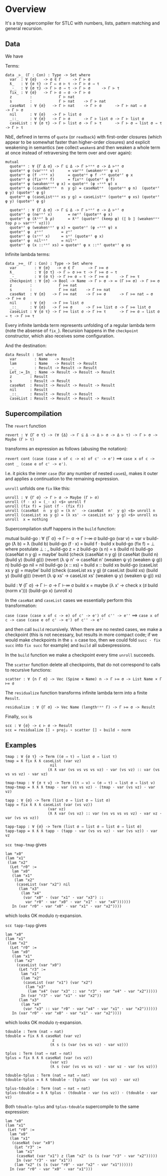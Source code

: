 # Overview

It's a toy supercompiler for STLC with numbers, lists, pattern matching and general recursion.

## Data

We have

Terms:

```
data _⊢_ (Γ : Con) : Type -> Set where
  var  : ∀ {σ}   -> σ ∈ Γ     -> Γ ⊢ σ
  ƛ_   : ∀ {σ τ} -> Γ ▻ σ ⊢ τ -> Γ ⊢ σ ⇒ τ
  _·_  : ∀ {σ τ} -> Γ ⊢ σ ⇒ τ -> Γ ⊢ σ     -> Γ ⊢ τ
  fix_ : ∀ {σ}   -> Γ ⊢ σ ⇒ σ -> Γ ⊢ σ
  z        :            Γ ⊢ nat
  s        :            Γ ⊢ nat    -> Γ ⊢ nat
  caseNat  : ∀ {σ}   -> Γ ⊢ nat    -> Γ ⊢ σ      -> Γ ⊢ nat ⇒ σ        -> Γ ⊢ σ
  nil      : ∀ {σ}   -> Γ ⊢ list σ
  _::_     : ∀ {σ}   -> Γ ⊢ σ      -> Γ ⊢ list σ -> Γ ⊢ list σ
  caseList : ∀ {σ τ} -> Γ ⊢ list σ -> Γ ⊢ τ      -> Γ ⊢ σ ⇒ list σ ⇒ τ -> Γ ⊢ τ
```

NbE, defined in terms of `quote` (or `readback`) with first-order closures (which appear to be somewhat faster than higher-order closures) and explicit weakening in semantics (we collect `weaken`s and then weaken a whole term at once instead of retraversing the term over and over again):

```
mutual
  quoteⁿᵉ : ∀ {Γ Δ σ} -> Γ ⊆ Δ -> Γ ⊢ˢⁿᵉ σ -> Δ ⊢ⁿᵉ σ
  quoteⁿᵉ φ (varˢⁿᵉ v)      = varⁿᵉ (weakenᵛᵃʳ φ v)
  quoteⁿᵉ φ (f ·ˢⁿᵉ x)      = quoteⁿᵉ φ f ·ⁿᵉ quoteⁿᶠ φ x
  quoteⁿᵉ φ (fixˢⁿᵉ f)      = fixⁿᵉ (quoteⁿᶠ φ f)
  quoteⁿᵉ φ (weakenˢⁿᵉ ψ x) = quoteⁿᵉ (φ ∘ˢᵘᵇ ψ) x
  quoteⁿᵉ φ (caseNatˢⁿᵉ  n  y g) = caseNatⁿᵉ  (quoteⁿᵉ φ n)  (quoteⁿᶠ φ y) (quoteⁿᶠ φ g)
  quoteⁿᵉ φ (caseListˢⁿᵉ xs y g) = caseListⁿᵉ (quoteⁿᵉ φ xs) (quoteⁿᶠ φ y) (quoteⁿᶠ φ g)

  quoteⁿᶠ : ∀ {Γ Δ σ} -> Γ ⊆ Δ -> Γ ⊢ˢⁿᶠ σ -> Δ ⊢ⁿᶠ σ
  quoteⁿᶠ φ (neˢⁿᶠ x)       = neⁿᶠ (quoteⁿᵉ φ x)
  quoteⁿᶠ φ (ƛˢⁿᶠ b ρ)      = ƛⁿᶠ (quoteⁿᶠ (keep φ) (⟦ b ⟧ (weakenᵉⁿᵛ top ρ ▷ varˢⁿᶠ vz)))
  quoteⁿᶠ φ (weakenˢⁿᶠ ψ x) = quoteⁿᶠ (φ ∘ˢᵘᵇ ψ) x
  quoteⁿᶠ φ  zˢⁿᶠ        = zⁿᶠ
  quoteⁿᶠ φ (sˢⁿᶠ x)     = sⁿᶠ (quoteⁿᶠ φ x)
  quoteⁿᶠ φ  nilˢⁿᶠ      = nilⁿᶠ
  quoteⁿᶠ φ (x ::ˢⁿᶠ xs) = quoteⁿᶠ φ x ::ⁿᶠ quoteⁿᶠ φ xs
```

Infinite lambda terms:

```
data _⊢∞_ (Γ : Con) : Type -> Set where
  var        : ∀ {σ}   -> σ ∈ Γ      -> Γ ⊢∞ σ
  ƛ_         : ∀ {σ τ} -> Γ ▻ σ ⊢∞ τ -> Γ ⊢∞ σ ⇒ τ
  _·_        : ∀ {σ τ} -> Γ ⊢∞ σ ⇒ τ -> Γ ⊢∞ σ     -> Γ ⊢∞ τ
  checkpoint : ∀ {σ} -> Bool -> Name -> Γ ⊢ σ -> ∞ (Γ ⊢∞ σ) -> Γ ⊢∞ σ
  z        :            Γ ⊢∞ nat
  s        :            Γ ⊢∞ nat    -> Γ ⊢∞ nat
  caseNat  : ∀ {σ}   -> Γ ⊢∞ nat    -> Γ ⊢∞ σ      -> Γ ⊢∞ nat ⇒ σ        -> Γ ⊢∞ σ
  nil      : ∀ {σ}   -> Γ ⊢∞ list σ
  _::_     : ∀ {σ}   -> Γ ⊢∞ σ      -> Γ ⊢∞ list σ -> Γ ⊢∞ list σ
  caseList : ∀ {σ τ} -> Γ ⊢∞ list σ -> Γ ⊢∞ τ      -> Γ ⊢∞ σ ⇒ list σ ⇒ τ -> Γ ⊢∞ τ
```

Every infinite lambda term represents unfolding of a regular lambda term (note the absense of `fix_`). Recursion happens in the `checkpoint` constructor, which also receives some configuration.

And the destination:

```
data Result : Set where
  var        : Name   -> Result
  lam        : Name   -> Result -> Result
  _·_        : Result -> Result -> Result
  Let_:=_In_ : Name -> Result -> Result -> Result
  z        : Result
  s        : Result -> Result
  caseNat  : Result -> Result -> Result -> Result
  nil      : Result
  _::_     : Result -> Result -> Result
  caseList : Result -> Result -> Result -> Result
```

## Supercompilation

The `revert` function

```
revert : ∀ {Γ σ τ} -> (∀ {Δ} -> Γ ⊆ Δ -> Δ ⊢ σ -> Δ ⊢ τ) -> Γ ⊢ σ -> Maybe (Γ ⊢ τ)
```

transforms an expression as follows (abusing the notation):

`revert cont (case (case x of c -> e) of c' -> e')` ==> `case x of c -> cont _ (case e of c' -> e')`.

I.e. it picks the inner `case` (for any number of nested `case`s), makes it outer and applies a continuation to the remaining expression.

`unroll` unfolds one `fix` like this:

```
unroll : ∀ {Γ σ} -> Γ ⊢ σ -> Maybe (Γ ⊢ σ)
unroll (f · x) = (_· x) <$> unroll f
unroll (fix f) = just (f · (fix f))
unroll (caseNat  n  y g) = (λ n'  -> caseNat  n'  y g) <$> unroll n
unroll (caseList xs y g) = (λ xs' -> caseList xs' y g) <$> unroll xs
unroll  x = nothing
```

Supercompilation stuff happens in the `build` function:

mutual
  build-go : ∀ {Γ σ} -> Γ ⊢ σ -> Γ ⊢∞ σ
  build-go (var v) = var v
  build-go (ƛ b)   = ƛ (build b)
  build-go (f · x) = build f · build x
  build-go (fix f) = ⊥ where postulate ⊥ : _
  build-go  z                = z
  build-go (s n)             = s (build n)
  build-go (caseNat  n  y g) =
    maybe′  build
           (check (caseNat  n  y g) (♯ caseNat  (build n)  (build y) (build g)))
           (revert (λ ψ n'  -> caseNat  n'  (weaken ψ y) (weaken ψ g)) n)
  build-go  nil              = nil
  build-go (x :: xs)         = build x :: build xs
  build-go (caseList xs y g) =
    maybe′  build
           (check (caseList xs y g) (♯ caseList (build xs) (build y) (build g)))
           (revert (λ ψ xs' -> caseList xs' (weaken ψ y) (weaken ψ g)) xs)

  build : ∀ {Γ σ} -> Γ ⊢ σ -> Γ ⊢∞ σ
  build x =
    maybe (λ x' -> check x (♯ build (norm x')))
          (build-go x)
          (unroll x)

In the `caseNat` and `caseList` cases we essentially perform this transformation:

  `case (case (case x of c -> e) of c' -> e') of c'' -> e''`
==> 
  `case x of c -> case (case e of c' -> e') of c'' -> e''`

and then call `build` recursively. When there are no nested cases, we make a checkpoint (this is not necessary, but results in more compact code; if we would make checkpoints in the `s n` case too, then we could fold `succ · fix succ` into `fix succ` for example) and `build` all subexpressions.

In the `build` function we make a checkpoint every time `unroll` succeeds.

The `scatter` function delete all checkpoints, that do not correspond to calls to recursive functions:

```
scatter : ∀ {n Γ σ} -> Vec (Spine × Name) n -> Γ ⊢∞ σ -> List Name × Γ ⊢∞ σ
```

The `residualize` function transforms infinite lambda term into a finite `Result`.

```
residualize : ∀ {Γ σ} -> Vec Name (lengthᶜᵒⁿ Γ) -> Γ ⊢∞ σ -> Result
```

Finally, `scε` is

```
scε : ∀ {σ} -> ε ⊢ σ -> Result
scε = residualize [] ∘ proj₂ ∘ scatter [] ∘ build ∘ norm
```

## Examples

```
tmap : ∀ {σ τ} -> Term ((σ ⇒ τ) ⇒ list σ ⇒ list τ)
tmap = ƛ fix ƛ ƛ caseList (var vz)
                    nil
                   (ƛ ƛ var (vs vs vs vs vz) · var (vs vz) :: var (vs vs vs vz) · var vz)

tmap-tmap : ∀ {σ τ ν} -> Term ((τ ⇒ ν) ⇒ (σ ⇒ τ) ⇒ list σ ⇒ list ν)
tmap-tmap = ƛ ƛ ƛ tmap · var (vs vs vz) · (tmap · var (vs vz) · var vz)

tapp : ∀ {σ} -> Term (list σ ⇒ list σ ⇒ list σ)
tapp = fix ƛ ƛ ƛ caseList (var (vs vz))
                   (var vz)
                   (ƛ ƛ var (vs vz) :: var (vs vs vs vs vz) · var vz · var (vs vs vz))

tapp-tapp : ∀ {σ} -> Term (list σ ⇒ list σ ⇒ list σ ⇒ list σ)
tapp-tapp = ƛ ƛ ƛ tapp · (tapp · var (vs vs vz) · var (vs vz)) · var vz
```

`scε tmap-tmap` gives

```
lam "x0"
(lam "x1"
 (lam "x2"
  (Let "r0" :=
   lam "x0"
   (lam "x1"
    (lam "x2"
     (caseList (var "x2") nil
      (lam "x3"
       (lam "x4"
        (var "x0" · (var "x1" · var "x3") ::
         var "r0" · var "x0" · var "x1" · var "x4"))))))
   In (var "r0" · var "x0" · var "x1" · var "x2"))))
```

which looks OK modulo η-expansion.

`scε tapp-tapp` gives

```
lam "x0"
(lam "x1"
 (lam "x2"
  (Let "r0" :=
   lam "x0"
   (lam "x1"
    (lam "x2"
     (caseList (var "x0")
      (Let "r3" :=
       lam "x1"
       (lam "x2"
        (caseList (var "x1") (var "x2")
         (lam "x3"
          (lam "x4" (var "x3" :: var "r3" · var "x4" · var "x2")))))
       In (var "r3" · var "x1" · var "x2"))
      (lam "x3"
       (lam "x4"
        (var "x3" :: var "r0" · var "x4" · var "x1" · var "x2"))))))
   In (var "r0" · var "x0" · var "x1" · var "x2"))))
```

which looks OK modulo η-expansion.

```
tdouble : Term (nat ⇒ nat)
tdouble = fix ƛ ƛ caseNat (var vz)
                     z
                    (ƛ s (s (var (vs vs vz) · var vz)))

tplus : Term (nat ⇒ nat ⇒ nat)
tplus = fix ƛ ƛ ƛ caseNat (var (vs vz))
                    (var vz)
                    (ƛ s (var (vs vs vs vz) · var vz · var (vs vz)))

tdouble-tplus : Term (nat ⇒ nat ⇒ nat)
tdouble-tplus = ƛ ƛ tdouble · (tplus · var (vs vz) · var vz)

tplus-tdouble : Term (nat ⇒ nat ⇒ nat)
tplus-tdouble = ƛ ƛ tplus · (tdouble · var (vs vz)) · (tdouble · var vz)
```

Both `tdouble-tplus` and `tplus-tdouble` supercompile to the same expression:

```
lam "x0"
(lam "x1"
 (Let "r0" :=
  lam "x0"
  (lam "x1"
   (caseNat (var "x0")
    (Let "r3" :=
     lam "x1"
     (caseNat (var "x1") z (lam "x2" (s (s (var "r3" · var "x2")))))
     In (var "r3" · var "x1"))
    (lam "x2" (s (s (var "r0" · var "x2" · var "x1"))))))
  In (var "r0" · var "x0" · var "x1")))
```